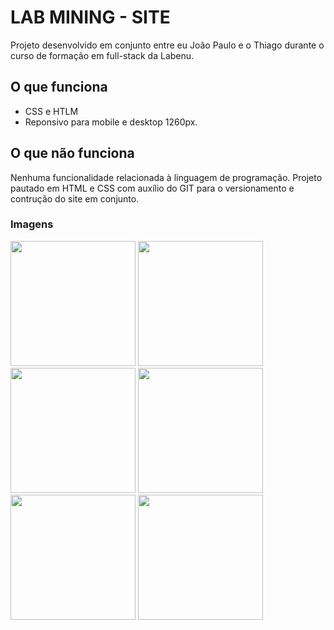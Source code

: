 # LAB MINING - SITE

Projeto desenvolvido em conjunto entre eu João Paulo e o Thiago durante o curso de formação em full-stack da Labenu.

## O que funciona
- CSS e HTLM
- Reponsivo para mobile e desktop 1260px.

## O que não funciona
Nenhuma funcionalidade relacionada à linguagem de programação. Projeto pautado em HTML e CSS com auxílio do GIT para o versionamento e contrução do site em conjunto.

### Imagens
<img src="https://user-images.githubusercontent.com/58570645/88470719-50138080-ced6-11ea-9feb-19baf0805bfb.png" width="200" height="auto"/>
<img src="https://user-images.githubusercontent.com/58570645/88470721-56a1f800-ced6-11ea-98a8-00f25fc4cf7a.png" width="200" height="auto"/>
<img src="https://user-images.githubusercontent.com/58570645/88470723-59045200-ced6-11ea-9eca-9817924f04e9.png" width="200" height="auto"/>
<img src="https://user-images.githubusercontent.com/58570645/88470725-5c97d900-ced6-11ea-8d56-9a040bbf1a5b.png" width="200" height="auto"/>
<img src="https://user-images.githubusercontent.com/58570645/88470726-5efa3300-ced6-11ea-9c70-3c01d5745704.png" width="200" height="auto"/>
<img src="https://user-images.githubusercontent.com/58570645/88470736-9963d000-ced6-11ea-8b22-6475f73815d8.png" width="200" height="auto"/>
